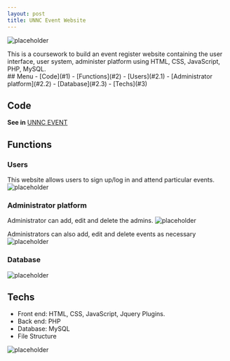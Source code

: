 ```yaml
---
layout: post
title: UNNC Event Website
---
```

![placeholder](http://okkrf0epo.bkt.clouddn.com/unnc-event-user.gif)
<div class="message">
This is a coursework to build an event register website containing the user interface, user system, administer platform using HTML, CSS, JavaScript, PHP, MySQL.
</div>
## Menu
- [Code](#1)
- [Functions](#2)
	- [Users](#2.1)
	- [Administrator platform](#2.2)
    - [Database](#2.3)
- [Techs](#3)

<h2 id="1">Code</h2>

**See in** [UNNC EVENT](https://github.com/yehan-xiao/UNNC-EVENT)

<h2 id="2">Functions</h2>

<h3 id="2.1">Users</h3>

This website allows users to sign up/log in and attend particular events.
![placeholder](http://okkrf0epo.bkt.clouddn.com/unnc-event-user.gif)


<h3 id="2.2">Administrator platform</h3>

Administrator can add, edit and delete the admins.
![placeholder](http://okkrf0epo.bkt.clouddn.com/unnc-event-admin.gif)

Administrators can also add, edit and delete events as necessary
![placeholder](http://okkrf0epo.bkt.clouddn.com/unnc-event-event.gif)


<h3 id="2.3">Database</h3>

![placeholder](http://okkrf0epo.bkt.clouddn.com/unnc-event-database.gif)


<h2 id="3">Techs</h2>

- Front end: HTML, CSS, JavaScript, Jquery Plugins.
- Back end: PHP
- Database: MySQL
- File Structure 

![placeholder](http://okkrf0epo.bkt.clouddn.com/UNNC-EVENT-Struct.png)


